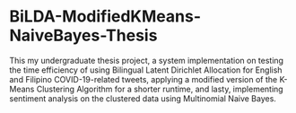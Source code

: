 # BiLDA-ModifiedKMeans-NaiveBayes-Thesis

This my undergraduate thesis project, a system implementation on testing the time efficiency of using Bilingual Latent Dirichlet Allocation for English and Filipino COVID-19-related tweets, applying a modified version of the K-Means Clustering Algorithm for a shorter runtime, and lasty, implementing sentiment analysis on the clustered data using Multinomial Naive Bayes.

